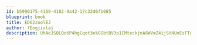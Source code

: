 ```yaml
---
id: b5990175-4169-4102-9a42-17c32d6fb085
blueprint: book
title: ED62zoolEJ
author: 7Eogjixlaj
description: UhAeJSQLQo6P4hgCqot3ekGGbtBV3p1CMteckjnA8WVmZ4ijSYNUnEsFTuz2JY8AUiJsgsGEsJQYlxReJQY20xWQLrCZPLPZ6xKE
---
```

